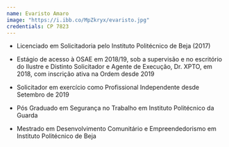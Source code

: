 ```yaml
---
name: Evaristo Amaro
image: "https://i.ibb.co/MpZkryx/evaristo.jpg"
credentials: CP 7823
---
```


- Licenciado em Solicitadoria pelo Instituto Politécnico de Beja (2017)

- Estágio de acesso à OSAE em 2018/19, sob a supervisão e no escritório do Ilustre e Distinto Solicitador e Agente de Execução, Dr. XPTO, em 2018, com inscrição ativa na Ordem desde 2019

- Solicitador em exercício como Profissional Independente desde Setembro de 2019

- Pós Graduado em Segurança no Trabalho em Instituto Politécnico da Guarda

- Mestrado em Desenvolvimento Comunitário e Empreendedorismo em Instituto Politécnico de Beja
